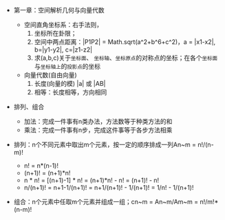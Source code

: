 - 第一章：空间解析几何与向量代数
  - 空间直角坐标系：右手法则，
    1. 坐标所在卦限；
    2. 空间中两点距离：|P1P2| = Math.sqrt(a^2+b^6+c^2)，a = |x1-x2|, b=|y1-y2|, c=|z1-z2|
    3. 求(a,b,c)关于`坐标面`、 `坐标轴`、`坐标原点`的对称点的坐标；在各个`坐标面`与`坐标轴上`的`投影点`的坐标
  - 向量代数(自由向量)
    1. 长度(向量的模) |a| 或 |AB|
    2. 相等：长度相等，方向相同






- 排列、组合
  - 加法：完成一件事有n类办法，方法数等于种类方法的和
  - 乘法：完成一件事有n步，完成这件事等于各步方法相乘
- 排列：n个不同元素中取出m个元素，按一定的顺序排成一列An~m = n!/(n-m)!
  - n! = n*(n-1)!
  - (n+1)! = (n+1)*n!
  - n * n! = [(n+1)-1] * n! = (n+1)*n! - n! = (n+1)! - n!
  - n/(n+1)! = n+1-1/(n+1)! = n+1/(n+1)! - 1/(n+1)! = 1/n! - 1/(n+1)!
- 组合：n个元素中任取m个元素并组成一组；cn~m = An~m/Am~m = n!/m!*(n-m)!

